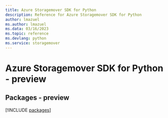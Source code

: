 ```yaml
---
title: Azure Storagemover SDK for Python
description: Reference for Azure Storagemover SDK for Python
author: lmazuel
ms.author: lmazuel
ms.data: 03/16/2023
ms.topic: reference
ms.devlang: python
ms.service: storagemover
---
```

# Azure Storagemover SDK for Python - preview
## Packages - preview
[!INCLUDE [packages](storagemover-index.md)]